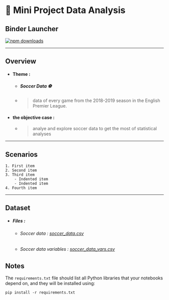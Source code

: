 # :rocket: Mini Project Data Analysis

## Binder Launcher

<div align="">
  <a href="https://mybinder.org/v2/gh/ayubhr/mini-project-gla/main?filepath=index.ipynb">
    <img alt="npm downloads" src="https://mybinder.org/badge_logo.svg">
  </a>
</div>

___
## Overview 


* #### Theme : 
  * ##### Soccer Data :soccer:

  *  >  data of every game from the 2018-2019 season in the English Premier League. 


* #### the objective case : 

  * > analye and explore soccer data to get the most of statistical analyses
___

## Scenarios

    1. First item
    2. Second item
    3. Third item
        - Indented item
        - Indented item
    4. Fourth item
___


## Dataset



* ##### Files :

   * ###### Soccer data  :  [soccer_data.csv](data/soccer_data.csv)
   * ###### Soccer data variables  :  [soccer_data_vars.csv](data/soccer_data_vars.csv)

## Notes 

The `requirements.txt` file should list all Python libraries that your notebooks
depend on, and they will be installed using:

```
pip install -r requirements.txt
```

